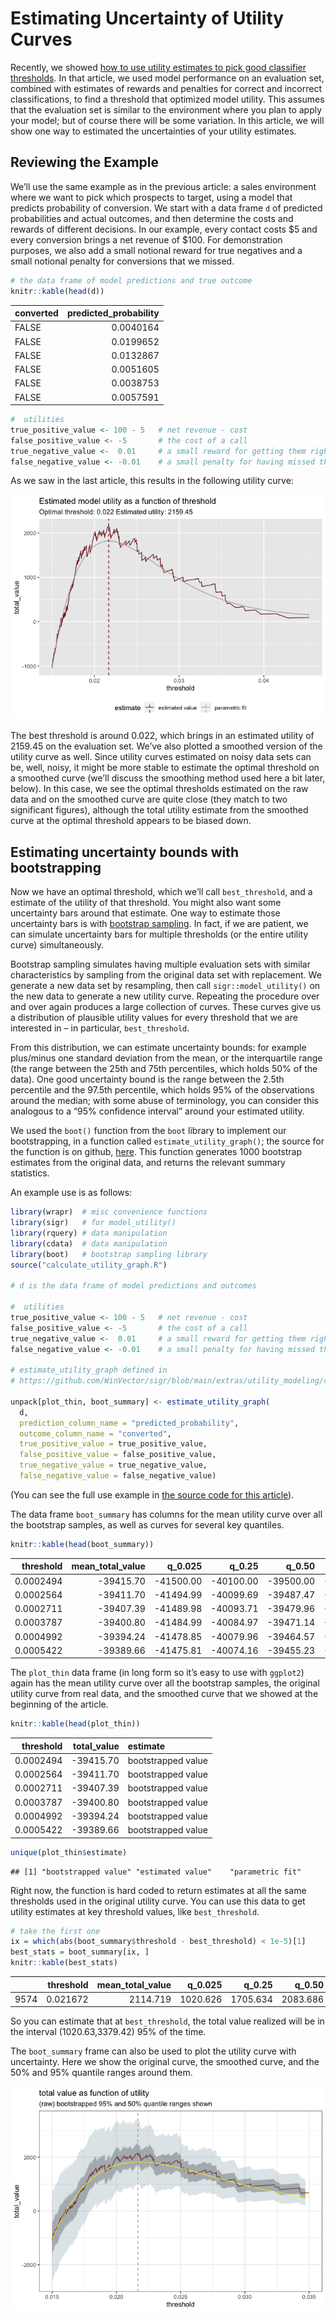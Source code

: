 Estimating Uncertainty of Utility Curves
================

Recently, we showed [how to use utility estimates to pick good
classifier
thresholds](https://win-vector.com/2020/10/05/squeezing-the-most-utility-from-your-models/).
In that article, we used model performance on an evaluation set,
combined with estimates of rewards and penalties for correct and
incorrect classifications, to find a threshold that optimized model
utility. This assumes that the evaluation set is similar to the
environment where you plan to apply your model; but of course there will
be some variation. In this article, we will show one way to estimated
the uncertainties of your utility estimates.

## Reviewing the Example

We’ll use the same example as in the previous article: a sales
environment where we want to pick which prospects to target, using a
model that predicts probability of conversion. We start with a data
frame `d` of predicted probabilities and actual outcomes, and then
determine the costs and rewards of different decisions. In our example,
every contact costs $5 and every conversion brings a net revenue of
$100. For demonstration purposes, we also add a small notional reward
for true negatives and a small notional penalty for conversions that we
missed.

``` r
# the data frame of model predictions and true outcome
knitr::kable(head(d))
```

| converted | predicted\_probability |
| :-------- | ---------------------: |
| FALSE     |              0.0040164 |
| FALSE     |              0.0199652 |
| FALSE     |              0.0132867 |
| FALSE     |              0.0051605 |
| FALSE     |              0.0038753 |
| FALSE     |              0.0057591 |

``` r
#  utilities
true_positive_value <- 100 - 5   # net revenue - cost
false_positive_value <- -5       # the cost of a call
true_negative_value <-  0.01     # a small reward for getting them right
false_negative_value <- -0.01    # a small penalty for having missed them
```

As we saw in the last article, this results in the following utility
curve:

![](Utility_Sampling_Distribution_files/figure-gfm/unnamed-chunk-5-1.png)<!-- -->

The best threshold is around 0.022, which brings in an estimated utility
of 2159.45 on the evaluation set. We’ve also plotted a smoothed version
of the utility curve as well. Since utility curves estimated on noisy
data sets can be, well, noisy, it might be more stable to estimate the
optimal threshold on a smoothed curve (we’ll discuss the smoothing
method used here a bit later, below). In this case, we see the optimal
thresholds estimated on the raw data and on the smoothed curve are quite
close (they match to two significant figures), although the total
utility estimate from the smoothed curve at the optimal threshold
appears to be biased down.

## Estimating uncertainty bounds with bootstrapping

Now we have an optimal threshold, which we’ll call `best_threshold`, and
a estimate of the utility of that threshold. You might also want some
uncertainty bars around that estimate. One way to estimate those
uncertainty bars is with [bootstrap
sampling](https://en.wikipedia.org/wiki/Bootstrapping_%28statistics%29#Deriving_confidence_intervals_from_the_bootstrap_distribution).
In fact, if we are patient, we can simulate uncertainty bars for
multiple thresholds (or the entire utility curve) simultaneously.

Bootstrap sampling simulates having multiple evaluation sets with
similar characteristics by sampling from the original data set with
replacement. We generate a new data set by resampling, then call
`sigr::model_utility()` on the new data to generate a new utility curve.
Repeating the procedure over and over again produces a large collection
of curves. These curves give us a distribution of plausible utility
values for every threshold that we are interested in – in particular,
`best_threshold`.

From this distribution, we can estimate uncertainty bounds: for example
plus/minus one standard deviation from the mean, or the interquartile
range (the range between the 25th and 75th percentiles, which holds 50%
of the data). One good uncertainty bound is the range between the 2.5th
percentile and the 97.5th percentile, which holds 95% of the
observations around the median; with some abuse of terminology, you can
consider this analogous to a “95% confidence interval” around your
estimated utility.

We used the `boot()` function from the `boot` library to implement our
bootstrapping, in a function called `estimate_utility_graph()`; the
source for the function is on github,
[here](https://github.com/WinVector/sigr/blob/main/extras/utility_modeling/calculate_utility_graph.R).
This function generates 1000 bootstrap estimates from the original data,
and returns the relevant summary statistics.

An example use is as follows:

``` r
library(wrapr)  # misc convenience functions
library(sigr)   # for model_utility()
library(rquery) # data manipulation
library(cdata)  # data manipulation
library(boot)   # bootstrap sampling library
source("calculate_utility_graph.R")

# d is the data frame of model predictions and outcomes

#  utilities
true_positive_value <- 100 - 5   # net revenue - cost
false_positive_value <- -5       # the cost of a call
true_negative_value <-  0.01     # a small reward for getting them right
false_negative_value <- -0.01    # a small penalty for having missed them

# estimate_utility_graph defined in 
# https://github.com/WinVector/sigr/blob/main/extras/utility_modeling/calculate_utility_graph.R

unpack[plot_thin, boot_summary] <- estimate_utility_graph(
  d,
  prediction_column_name = "predicted_probability",
  outcome_column_name = "converted",
  true_positive_value = true_positive_value,
  false_positive_value = false_positive_value,
  true_negative_value = true_negative_value,
  false_negative_value = false_negative_value)
```

(You can see the full use example in [the source code for this
article](https://github.com/WinVector/sigr/blob/main/extras/utility_modeling/Utility_Sampling_Distribution.Rmd)).

The data frame `boot_summary` has columns for the mean utility curve
over all the bootstrap samples, as well as curves for several key
quantiles.

``` r
knitr::kable(head(boot_summary))
```

| threshold | mean\_total\_value |   q\_0.025 |    q\_0.25 |    q\_0.50 |    q\_0.75 |   q\_0.975 |
| --------: | -----------------: | ---------: | ---------: | ---------: | ---------: | ---------: |
| 0.0002494 |         \-39415.70 | \-41500.00 | \-40100.00 | \-39500.00 | \-38700.00 | \-37400.00 |
| 0.0002564 |         \-39411.70 | \-41494.99 | \-40099.69 | \-39487.47 | \-38694.99 | \-37399.99 |
| 0.0002711 |         \-39407.39 | \-41489.98 | \-40093.71 | \-39479.96 | \-38689.98 | \-37394.86 |
| 0.0003787 |         \-39400.80 | \-41484.99 | \-40084.97 | \-39471.14 | \-38684.90 | \-37384.88 |
| 0.0004992 |         \-39394.24 | \-41478.85 | \-40079.96 | \-39464.57 | \-38678.90 | \-37380.67 |
| 0.0005422 |         \-39389.66 | \-41475.81 | \-40074.16 | \-39455.23 | \-38672.95 | \-37374.95 |

The `plot_thin` data frame (in long form so it’s easy to use with
`ggplot2`) again has the mean utility curve over all the bootstrap
samples, the original utility curve from real data, and the smoothed
curve that we showed at the beginning of the article.

``` r
knitr::kable(head(plot_thin))
```

| threshold | total\_value | estimate           |
| --------: | -----------: | :----------------- |
| 0.0002494 |   \-39415.70 | bootstrapped value |
| 0.0002564 |   \-39411.70 | bootstrapped value |
| 0.0002711 |   \-39407.39 | bootstrapped value |
| 0.0003787 |   \-39400.80 | bootstrapped value |
| 0.0004992 |   \-39394.24 | bootstrapped value |
| 0.0005422 |   \-39389.66 | bootstrapped value |

``` r
unique(plot_thin$estimate)
```

    ## [1] "bootstrapped value" "estimated value"    "parametric fit"

Right now, the function is hard coded to return estimates at all the
same thresholds used in the original utility curve. You can use this
data to get utility estimates at key threshold values, like
`best_threshold`.

``` r
# take the first one
ix = which(abs(boot_summary$threshold - best_threshold) < 1e-5)[1]
best_stats = boot_summary[ix, ] 
knitr::kable(best_stats)
```

|      | threshold | mean\_total\_value | q\_0.025 |  q\_0.25 |  q\_0.50 |  q\_0.75 | q\_0.975 |
| :--- | --------: | -----------------: | -------: | -------: | -------: | -------: | -------: |
| 9574 |  0.021672 |           2114.719 | 1020.626 | 1705.634 | 2083.686 | 2520.049 | 3379.423 |

So you can estimate that at `best_threshold`, the total value realized
will be in the interval (1020.63,3379.42) 95% of the time.

The `boot_summary` frame can also be used to plot the utility curve with
uncertainty. Here we show the original curve, the smoothed curve, and
the 50% and 95% quantile ranges around them.

![](Utility_Sampling_Distribution_files/figure-gfm/unnamed-chunk-11-1.png)<!-- -->
